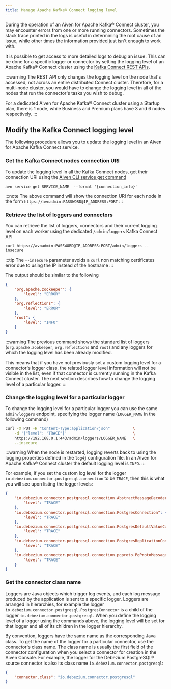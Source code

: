 ```yaml
---
title: Manage Apache Kafka® Connect logging level
---
```


During the operation of an Aiven for Apache Kafka® Connect cluster, you may encounter errors from one or more running connectors. Sometimes the stack trace printed in the logs is useful in determining the root cause of an issue, while other times the information provided just isn't enough to work with.

It is possible to get access to more detailed logs to debug an issue.
This can be done for a specific logger or connector by setting the
logging level of an Apache Kafka® Connect cluster using the [Kafka
Connect REST APIs](https://kafka.apache.org/documentation.html).

:::warning
The REST API only changes the logging level on the node that's
accessed, not across an entire distributed Connect cluster. Therefore,
for a multi-node cluster, you would have to change the logging level in
all of the nodes that run the connector's tasks you wish to debug.

For a dedicated Aiven for Apache Kafka® Connect cluster using a Startup
plan, there is 1 node, while Business and Premium plans have 3 and 6
nodes respectively.
:::

## Modify the Kafka Connect logging level

The following procedure allows you to update the logging level in an
Aiven for Apache Kafka Connect service.

### Get the Kafka Connect nodes connection URI

To update the logging level in all the Kafka Connect nodes,
get their connection URI using the
[Aiven CLI service get command](/docs/tools/cli/service-cli#avn_service_get)

```
avn service get SERVICE_NAME  --format '{connection_info}'
```

:::note
The above command will show the connection URI for each node in the form
`https://avnadmin:PASSWORD@IP_ADDRESS:PORT`
:::

### Retrieve the list of loggers and connectors

You can retrieve the list of loggers, connectors and their current
logging level on each worker using the dedicated `/admin/loggers` Kafka
Connect API

```
curl https://avnadmin:PASSWORD@IP_ADDRESS:PORT/admin/loggers --insecure
```

:::tip
The `--insecure` parameter avoids a `curl` non matching certificates
error due to using the IP instead of the hostname
:::

The output should be similar to the following

```json
{
    "org.apache.zookeeper": {
        "level": "ERROR"
    },
    "org.reflections": {
        "level": "ERROR"
    },
    "root": {
        "level": "INFO"
    }
}
```

:::warning
The previous command shows the standard list of loggers
(`org.apache.zookeeper`, `org.reflections` and `root`) and any loggers
for which the logging level has been already modified.

This means that if you have not previously set a custom logging level
for a connector's logger class, the related logger level information
will not be visible in the list, even if that connector is currently
running in the Kafka Connect cluster. The next section describes how to
change the logging level of a particular logger.
:::

### Change the logging level for a particular logger

To change the logging level for a particular logger you can use the same
`admin/loggers` endpoint, specifying the logger name (`LOGGER_NAME` in
the following command)

```bash
curl -X PUT -H "Content-Type:application/json"          \
    -d '{"level": "TRACE"}'                             \
    https://192.168.0.1:443/admin/loggers/LOGGER_NAME   \
    --insecure
```

:::warning
When the node is restarted, logging reverts back to using the logging
properties defined in the `log4j` configuration file. In an Aiven for
Apache Kafka® Connect cluster the default logging level is `INFO`.
:::

For example, if you set the custom log level for the logger
`io.debezium.connector.postgresql.connection` to be `TRACE`, then this
is what you will see upon listing the logger levels:

```json
{
    "io.debezium.connector.postgresql.connection.AbstractMessageDecoder": {
        "level": "TRACE"
    },
    "io.debezium.connector.postgresql.connection.PostgresConnection": {
        "level": "TRACE"
    },
    "io.debezium.connector.postgresql.connection.PostgresDefaultValueConverter": {
        "level": "TRACE"
    },
    "io.debezium.connector.postgresql.connection.PostgresReplicationConnection": {
        "level": "TRACE"
    },
    "io.debezium.connector.postgresql.connection.pgproto.PgProtoMessageDecoder": {
        "level": "TRACE"
    }
}
```

### Get the connector class name

Loggers are Java objects which trigger log events, and each log message
produced by the application is sent to a specific logger. Loggers are
arranged in hierarchies, for example the logger
`io.debezium.connector.postgresql.PostgresConnector` is a child of the
logger `io.debezium.connector.postgresql`. When you define the logging
level of a logger using the commands above, the logging level will be
set for that logger and all of its children in the logger hierarchy.

By convention, loggers have the same name as the corresponding Java
class. To get the name of the logger for a particular connector, use the
connector's class name. The class name is usually the first field of
the connector configuration when you select a connector for creation in
the Aiven Console. For example, the logger for the Debezium PostgreSQL®
source connector is also its class name
`io.debezium.connector.postgresql`:

```json
{
    "connector.class": "io.debezium.connector.postgresql"
}
```
